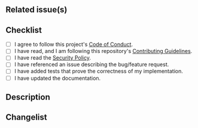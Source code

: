 <!--
Please note: This project expects semantic PRs. That means each PR name must comply to the pattern "tag: description",
with "tag" being one from the following list and "description" being the name/description of your PR:

* build - The PR is related to the build system of the project
* chore - The PR is about housekeeping, like fixing typos, and alike
* ci - The PR updates the CI
* docs - The PR updates the documentation
* deps - The PR updates dependencies
* feat - The PR implements a new feature
* fix - The PR fixes for a bug
* perf - The PR implements new performance tests
* refactor - The PR is about code refactoring
* revert - The PR reverts one of the previous PRs
* style - The PR updates the UI style
* test - The PR implements new tests
* wip - The PR is not yet ready for review; it is Work in Progress.

E.g.: "feat: Some cool feature".

If this PR introduces a breaking change, please put a "!" after the "tag" and before the colon.

E.g.: "feat!: Some cool feature"

When you create PRs which are not yet complete in sense of the implementation/changes, please use the "wip" tag
to inform the maintainers, you're not ready with your work, and you're not expecting a review.

As of today only PRs tagged with "feat", "fix", "deps" and "docs" as well as all breaking change PRs (those with
a "!" after the tag) are included into the change list of a release. This may change in the future. All contributors
are referenced in the release, despite whether the actual PR is listed ot not.

If your PR addresses multiple changes, you can represent these by adding additional semantic commit messages at the
end of the Description section (See below)
-->

## Related issue(s)

<!--
If this pull request

1. is a fix for a known bug, link the issue where the bug was reported in the format of `#1234`;
2. is a fix for a previously unknown bug, please create a new issue first, which describes the bug;
3. implements a new feature, link the issue describing the idea in the format of `#1234`;
4. improves documentation, updates dependencies, implements new tests, etc, no issue reference is required. Please delete this section in such case.

You can discuss changes with maintainers in the Github Discussions in this repository.
-->

## Checklist

<!--
Remove the boxes, which are not applicable and put an `x` in the boxes that apply.
You can also fill these out after creating the PR.
-->

- [ ] I agree to follow this project's [Code of Conduct](../blob/main/CODE_OF_CONDUCT.md).
- [ ] I have read, and I am following this repository's [Contributing Guidelines](../blob/main/CONTRIBUTING.md).
- [ ] I have read the [Security Policy](../blob/main/SECURITY.md).
- [ ] I have referenced an issue describing the bug/feature request.
- [ ] I have added tests that prove the correctness of my implementation.
- [ ] I have updated the documentation.

## Description
<!--
Describe your changes here to communicate 

1. why your PR should be accepted, why you chose the solution you did and what alternatives you considered, etc...
2. which changes/updates it introduces. If your change includes breaking changes please add a code block documenting the breaking change
-->

## Changelist
<!--
If your PR addresses multiple changes, you can represent these by adding additional semantic commit messages at the
end of this section. Otherwise, if the name of this PR is enough, delete this section.

E.g.
Other changes done by this PR:

feat: Other cool feature

fix: Fixes this and that issue

refactor: This and that refactored
-->
